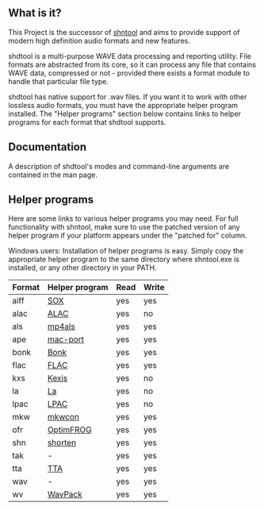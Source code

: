 What is it?
-----------

This Project is the successor of [shntool](http://www.etree.org/shnutils/shntool/) and aims to provide support of modern high definition audio formats and new features.


shdtool is a multi-purpose WAVE data processing and reporting utility. File formats are abstracted from its core, so it can process any file that contains WAVE data, 
compressed or not - provided there exists a format module to handle that particular file type.

shdtool has native support for .wav files. If you want it to work with other lossless audio formats, you must have the appropriate helper program installed. 
The "Helper programs" section below contains links to helper programs for each format that shdtool supports.


Documentation
-------------

A description of shdtool's modes and command-line arguments are contained in the man page.


Helper programs
---------------

Here are some links to various helper programs you may need. For full functionality with shntool, make sure to use the patched version of any helper program if your platform appears under the "patched for" column.

Windows users: Installation of helper programs is easy. Simply copy the appropriate helper program to the same directory where shntool.exe is installed, or any other directory in your PATH.



Format | Helper program                                             | Read | Write
-------|------------------------------------------------------------|------|------
aiff   | [SOX](http://sox.sourceforge.net/)                         | yes  | yes
alac   | [ALAC](http://craz.net/programs/itunes/alac.html)          | yes  | no
als    | [mp4als](http://www.nue.tu-berlin.de/menue/forschung/projekte/beendete_projekte/mpeg-4_audio_lossless_coding_als/) | yes | yes
ape    | [mac-port](http://supermmx.org/linux/mac/)                 | yes  | yes
bonk   | [Bonk](http://www.logarithmic.net/pfh/bonk)                | yes  | yes
flac   | [FLAC](http://flac.sourceforge.net/)                       | yes  | yes
kxs    | [Kexis](http://www.sourceforge.net/projects/kexis/)        | yes  | no
la     | [La](http://www.lossless-audio.com/)                       | yes  | no
lpac   | [LPAC](http://www.nue.tu-berlin.de/wer/liebchen/lpac.html) | yes  | no
mkw    | [mkwcon](http://www.etree.org/shnutils/mkwcon/)            | yes  | yes
ofr    | [OptimFROG](http://www.losslessaudio.org/)                 | yes  | yes
shn    | [shorten](http://www.etree.org/shnutils/shorten/)          | yes  | yes
tak    | -                                                          | yes  | yes
tta    | [TTA](http://sourceforge.net/projects/tta/)                | yes  | yes
wav    | -                                                          | yes  | yes
wv     | [WavPack](http://www.wavpack.com/)                         | yes  | yes

